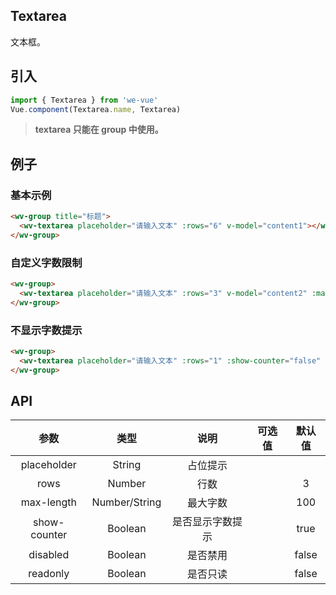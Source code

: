 Textarea
---
文本框。

## 引入

```js
import { Textarea } from 'we-vue'
Vue.component(Textarea.name, Textarea)
```

> **textarea 只能在 group 中使用。**

## 例子

### 基本示例

```html
<wv-group title="标题">
  <wv-textarea placeholder="请输入文本" :rows="6" v-model="content1"></wv-textarea>
</wv-group>
```

### 自定义字数限制

```html
<wv-group>
  <wv-textarea placeholder="请输入文本" :rows="3" v-model="content2" :max-length="10"></wv-textarea>
</wv-group>
```

### 不显示字数提示

```html
<wv-group>
  <wv-textarea placeholder="请输入文本" :rows="1" :show-counter="false" v-model="content1"></wv-textarea>
</wv-group>
```

## API

|   参数   |   类型    |   说明   | 可选值  |  默认值  |
| :----: | :-----: | :----: | :--: | :---: |
| placeholder  | String  |  占位提示   |      |       |
| rows  | Number  |  行数   |      |   3    |
| max-length  | Number/String  |  最大字数   |      |   100    |
| show-counter  | Boolean  |  是否显示字数提示   |      |   true    |
| disabled | Boolean | 是否禁用 |      | false |
| readonly | Boolean | 是否只读 |      | false |
